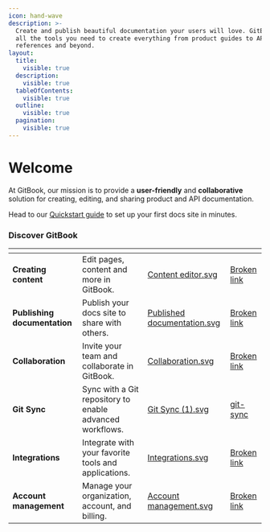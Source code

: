```yaml
---
icon: hand-wave
description: >-
  Create and publish beautiful documentation your users will love. GitBook has
  all the tools you need to create everything from product guides to API
  references and beyond.
layout:
  title:
    visible: true
  description:
    visible: true
  tableOfContents:
    visible: true
  outline:
    visible: true
  pagination:
    visible: true
---
```


# Welcome

At GitBook, our mission is to provide a **user-friendly** and **collaborative** solution for creating, editing, and sharing product and API documentation.

Head to our [Quickstart guide](getting-started/quickstart.md) to set up your first docs site in minutes.

### Discover GitBook&#x20;

<table data-view="cards"><thead><tr><th></th><th></th><th data-hidden data-card-cover data-type="files"></th><th data-hidden data-card-target data-type="content-ref"></th></tr></thead><tbody><tr><td><strong>Creating content</strong></td><td>Edit pages, content and more in GitBook.</td><td><a href=".gitbook/assets/Content editor.svg">Content editor.svg</a></td><td><a href="broken-reference">Broken link</a></td></tr><tr><td><strong>Publishing documentation</strong></td><td>Publish your docs site to share with others.</td><td><a href=".gitbook/assets/Published documentation.svg">Published documentation.svg</a></td><td><a href="broken-reference">Broken link</a></td></tr><tr><td><strong>Collaboration</strong></td><td>Invite your team and collaborate in GitBook.</td><td><a href=".gitbook/assets/Collaboration.svg">Collaboration.svg</a></td><td><a href="broken-reference">Broken link</a></td></tr><tr><td><strong>Git Sync</strong></td><td>Sync with a Git repository to enable advanced workflows.</td><td><a href=".gitbook/assets/Git Sync (1).svg">Git Sync (1).svg</a></td><td><a href="getting-started/git-sync/">git-sync</a></td></tr><tr><td><strong>Integrations</strong></td><td>Integrate with your favorite tools and applications.</td><td><a href=".gitbook/assets/Integrations.svg">Integrations.svg</a></td><td><a href="broken-reference">Broken link</a></td></tr><tr><td><strong>Account management</strong></td><td>Manage your organization, account, and billing.</td><td><a href=".gitbook/assets/Account management.svg">Account management.svg</a></td><td><a href="broken-reference">Broken link</a></td></tr></tbody></table>
